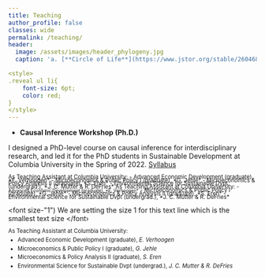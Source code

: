 ```yaml
---
title: Teaching
author_profile: false
classes: wide
permalink: /teaching/
header:
  image: /assets/images/header_phylogeny.jpg
  caption: 'a. [**Circle of Life**](https://www.jstor.org/stable/26046885){:target="_blank"} (2016), b. [**Humans are apes**](https://australian.museum/learn/science/human-evolution/humans-are-apes-great-apes){:target="_blank"}'

<style>
.reveal ul li{
    font-size: 6pt;
    color: red;
}
</style>
---
```



  - **Causal Inference Workshop (Ph.D.)**

  I designed a PhD-level course on causal inference for interdisciplinary research, and led it for the PhD students in Sustainable Development at Columbia University in the Spring of 2022. [Syllabus](../docs/CIworkshop_syllabus.pdf)


<span style="font-size:0.8em; line-height:5pt;">
As Teaching Assistant at Columbia University:
  - Advanced Economic Development (graduate), *E. Verhoogen*
  - Microeconomics & Public Policy I (graduate), *G. Jehle*
  - Microeconomics & Policy Analysis II (graduate), *S. Eren*
  - Environmental Science for Sustainable Dvpt (undergrad.), *J. C. Mutter & R. DeFries*  
</span>  


<span style="font-size:0.8em; line-height:5pt;">
As Teaching Assistant at Columbia University:
  - <span style="font-size:0.8em; line-height:5pt;">Advanced Economic Development (graduate), *E. Verhoogen*</span>  
  - Microeconomics & Public Policy I (graduate), *G. Jehle*
  - Microeconomics & Policy Analysis II (graduate), *S. Eren*
  - Environmental Science for Sustainable Dvpt (undergrad.), *J. C. Mutter & R. DeFries*  
</span> 

<font size-"1") We are setting the size 1 for this text line which is the smallest text size </font›

<span style="font-size:0.8em; line-height:5pt;">
As Teaching Assistant at Columbia University:

- Advanced Economic Development (graduate), *E. Verhoogen*

- Microeconomics & Public Policy I (graduate), *G. Jehle*

- Microeconomics & Policy Analysis II (graduate), *S. Eren*

- Environmental Science for Sustainable Dvpt (undergrad.), *J. C. Mutter & R. DeFries*  
</span> 